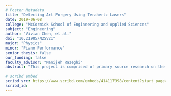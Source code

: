 ```yaml
---
# Poster Metadata
title: "Detecting Art Forgery Using Terahertz Lasers"
date: 2019-06-08
college: "McCormick School of Engineering and Applied Sciences"
subject: "Engineering"
author: "Vivian Chen, et al."
doi: "10.21985/N2SV21"
major: "Physics"
minor: "Piano Performance"
senior_thesis: false
our_funding: false
faculty_advisor: "Manijeh Razeghi"
abstract: "This project is comprised of primary source research on the field of semiconductor microscopy. We were interested in determining a more interdisciplinary application of this technology, as the most frequently cited applications are for defense purposes such as drug screening or infrared imaging. When we researched, we found that these technologies have been used in detecting art forgery and were intrigued to find that laser imaging boasts remarkable benefits over prior methods, as they are not destructive and offer large amounts of information beyond what surface level techniques can provide. The intent of the project was to come up with a 30-minute presentation outlining current technologies and possible improvements to the technology. Due to the scientific properties of different colors of lights, lasers of different colors can be used to determine chemical composition of paints without destructive chemical processes and can also be used to find hidden signatures or features underneath other layers of paint. This is because certain colors can see through certain layers, exactly like an X-ray, and display features at varying depths below the surface. We briefly discuss using more advanced light sources and the types of advantages they can offer, in addition to possible improvements allowing for lower cost and higher temperature operation of these kinds of systems. There is currently a barrier to commercialization both in cost and in temperature which can be resolved by some of the methods we propose for laser and detector construction."

# scribd embed
scribd_src: https://www.scribd.com/embeds/414117398/content?start_page=1&view_mode=scroll&show_recommendations=false&access_key=key-veoSpVyk96RpncWQZKOa
scribd_id:
---
```

